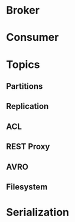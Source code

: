 # Broker

# Consumer

# Topics

## Partitions

## Replication

## ACL

## REST Proxy

## AVRO

## Filesystem

# Serialization
